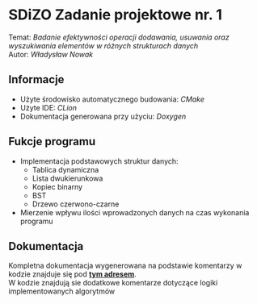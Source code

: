 # SDiZO Zadanie projektowe nr. 1
Temat: _Badanie efektywności operacji dodawania, usuwania oraz wyszukiwania elementów w różnych strukturach danych_  
Autor: _Władysław Nowak_

## Informacje
- Użyte środowisko automatycznego budowania: _CMake_
- Użyte IDE: _CLion_
- Dokumentacja generowana przy użyciu: _Doxygen_

## Fukcje programu
- Implementacja podstawowych struktur danych:
    * Tablica dynamiczna
    * Lista dwukierunkowa
    * Kopiec binarny
    * BST
    * Drzewo czerwono-czarne
- Mierzenie wpływu ilości wprowadzonych danych na czas wykonania programu
## Dokumentacja
Kompletna dokumentacja wygenerowana na podstawie komentarzy w kodzie znajduje się pod [**tym adresem**](https://ultux.github.io/SDiZO-P/).  
W kodzie znajdują sie dodatkowe komentarze dotyczące logiki implementowanych algorytmów
